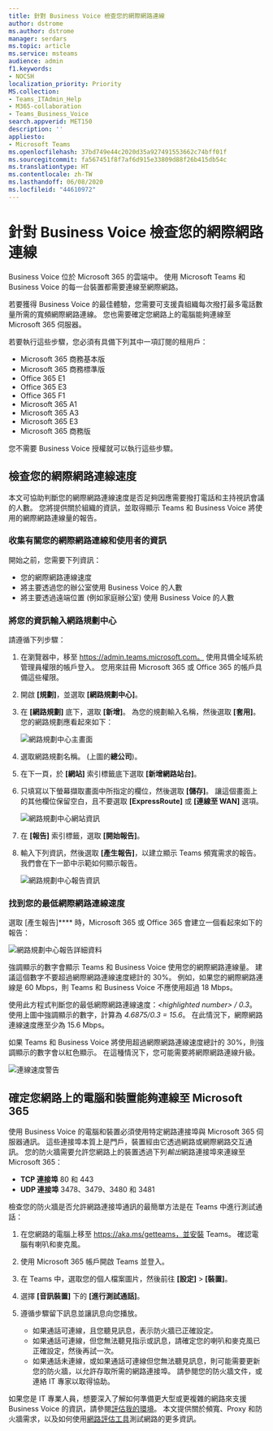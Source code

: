 ```yaml
---
title: 針對 Business Voice 檢查您的網際網路連線
author: dstrome
ms.author: dstrome
manager: serdars
ms.topic: article
ms.service: msteams
audience: admin
f1.keywords:
- NOCSH
localization_priority: Priority
MS.collection:
- Teams_ITAdmin_Help
- M365-collaboration
- Teams_Business_Voice
search.appverid: MET150
description: ''
appliesto:
- Microsoft Teams
ms.openlocfilehash: 37bd749e44c2020d35a927491553662c74bff01f
ms.sourcegitcommit: fa567451f8f7af6d915e33809d88f26b415db54c
ms.translationtype: HT
ms.contentlocale: zh-TW
ms.lasthandoff: 06/08/2020
ms.locfileid: "44610972"
---
```

# <a name="check-your-internet-connection-for-business-voice"></a>針對 Business Voice 檢查您的網際網路連線

Business Voice 位於 Microsoft 365 的雲端中。 使用 Microsoft Teams 和 Business Voice 的每一台裝置都需要連線至網際網路。

若要獲得 Business Voice 的最佳體驗，您需要可支援貴組織每次撥打最多電話數量所需的寬頻網際網路連線。 您也需要確定您網路上的電腦能夠連線至 Microsoft 365 伺服器。

若要執行這些步驟，您必須有具備下列其中一項訂閱的租用戶：

* Microsoft 365 商務基本版
* Microsoft 365 商務標準版
* Office 365 E1
* Office 365 E3
* Office 365 F1
* Microsoft 365 A1
* Microsoft 365 A3
* Microsoft 365 E3
* Microsoft 365 商務版

您不需要 Business Voice 授權就可以執行這些步驟。

## <a name="check-your-internet-connection-speed"></a>檢查您的網際網路連線速度

本文可協助判斷您的網際網路連線速度是否足夠因應需要撥打電話和主持視訊會議的人數。 您將提供關於組織的資訊，並取得顯示 Teams 和 Business Voice 將使用的網際網路連線量的報告。

### <a name="gather-information-about-your-internet-connection-and-users"></a>收集有關您的網際網路連線和使用者的資訊

開始之前，您需要下列資訊：

* 您的網際網路連線速度
* 將主要透過您的辦公室使用 Business Voice 的人數
* 將主要透過遠端位置 (例如家庭辦公室) 使用 Business Voice 的人數

### <a name="enter-your-information-into-the-network-planner"></a>將您的資訊輸入網路規劃中心

請遵循下列步驟：

1. 在瀏覽器中，移至 https://admin.teams.microsoft.com。 使用具備全域系統管理員權限的帳戶登入。 您用來註冊 Microsoft 365 或 Office 365 的帳戶具備這些權限。
2. 開啟 **[規劃]**，並選取 **[網路規劃中心]**。
3. 在 **[網路規劃]** 底下，選取 **[新增]**。 為您的規劃輸入名稱，然後選取 **[套用]**。 您的網路規劃應看起來如下：

    ![網路規劃中心主畫面](../media/network-planner-main.png)
1. 選取網路規劃名稱。 (上圖的**總公司**)。
2. 在下一頁，於 **[網站]** 索引標籤底下選取 **[新增網路站台]**。
3. 只填寫以下螢幕擷取畫面中所指定的欄位，然後選取 **[儲存]**。 讓這個畫面上的其他欄位保留空白，且不要選取 **[ExpressRoute]** 或 **[連線至 WAN]** 選項。

    ![網路規劃中心網站資訊](../media/network-planner-site-info.png)
1. 在 **[報告]** 索引標籤，選取 **[開始報告]**。
1. 輸入下列資訊，然後選取 **[產生報告]**，以建立顯示 Teams 頻寬需求的報告。 我們會在下一節中示範如何顯示報告。

    ![網路規劃中心報告資訊](../media/network-planner-report-info.png)

### <a name="find-your-minimum-internet-connection-speed"></a>找到您的最低網際網路連線速度

選取 [產生報告]**** 時，Microsoft 365 或 Office 365 會建立一個看起來如下的報告：

![網路規劃中心報告詳細資料](../media/network-planner-report.png)

強調顯示的數字會顯示 Teams 和 Business Voice 使用您的網際網路連線量。 建議這個數字不要超過網際網路連線速度總計的 30%。 例如，如果您的網際網路連線是 60 Mbps，則 Teams 和 Business Voice 不應使用超過 18 Mbps。

使用此方程式判斷您的最低網際網路連線速度：*\<highlighted number> / 0.3*。 使用上圖中強調顯示的數字，計算為 *4.6875/0.3 = 15.6*。 在此情況下，網際網路連線速度應至少為 15.6 Mbps。

如果 Teams 和 Business Voice 將使用超過網際網路連線速度總計的 30%，則強調顯示的數字會以紅色顯示。 在這種情況下，您可能需要將網際網路連線升級。

![連線速度警告](../media/network-planner-report-speed-warning.png)

## <a name="make-sure-the-computers-and-devices-on-your-network-can-reach-microsoft-365"></a>確定您網路上的電腦和裝置能夠連線至 Microsoft 365

使用 Business Voice 的電腦和裝置必須使用特定網路連接埠與 Microsoft 365 伺服器通訊。 這些連接埠本質上是門戶，裝置經由它透過網路或網際網路交互通訊。 您的防火牆需要允許您網路上的裝置透過下列*輸出*網路連接埠來連線至 Microsoft 365：

* **TCP 連接埠** 80 和 443
* **UDP 連接埠** 3478、3479、3480 和 3481

檢查您的防火牆是否允許網路連接埠通訊的最簡單方法是在 Teams 中進行測試通話：

1. 在您網路的電腦上移至 https://aka.ms/getteams，並安裝 Teams。 確認電腦有喇叭和麥克風。
2. 使用 Microsoft 365 帳戶開啟 Teams 並登入。
3. 在 Teams 中，選取您的個人檔案圖片，然後前往 **[設定]** > **[裝置]**。
4. 選擇 **[音訊裝置]** 下的 **[進行測試通話]**。
5. 遵循步驟留下訊息並讓訊息向您播放。

   * 如果通話可連線，且您聽見訊息，表示防火牆已正確設定。
   * 如果通話可連線，但您無法聽見指示或訊息，請確定您的喇叭和麥克風已正確設定，然後再試一次。
   * 如果通話未連線，或如果通話可連線但您無法聽見訊息，則可能需要更新您的防火牆，以允許存取所需的網路連接埠。 請參閱您的防火牆文件，或連絡 IT 專家以取得協助。

 如果您是 IT 專業人員，想要深入了解如何準備更大型或更複雜的網路來支援 Business Voice 的資訊，請參閱[評估我的環境](../3-envision-evaluate-my-environment.md)。 本文提供關於頻寬、Proxy 和防火牆需求，以及如何使用[網路評估工具](../3-envision-evaluate-my-environment.md#test-the-network)測試網路的更多資訊。

